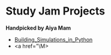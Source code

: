 # Study Jam Projects
<b>Handpicked by Aiya Mam</b>
<br>
- <a href="\\Building_Simulations_in_Python\main.ipynb">Building_Simulations_in_Python </a>
- <a href="\\M>
